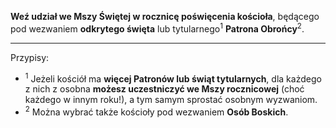 **Weź udział we Mszy Świętej w rocznicę poświęcenia kościoła**, będącego pod wezwaniem **odkrytego święta** lub tytularnego<sup>1</sup> **Patrona Obrońcy**<sup>2</sup>.

---
Przypisy:

- <sup>1</sup> Jeżeli kościół ma **więcej Patronów lub świąt tytularnych**, dla każdego z nich z osobna **możesz uczestniczyć we Mszy rocznicowej** (choć każdego w innym roku!), a tym samym sprostać osobnym wyzwaniom.
- <sup>2</sup> Można wybrać także kościoły pod wezwaniem **Osób Boskich**.
